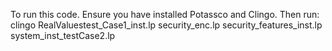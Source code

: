 To run this code. Ensure you have installed Potassco and Clingo. Then run:
clingo RealValuestest_Case1_inst.lp security_enc.lp security_features_inst.lp system_inst_testCase2.lp
